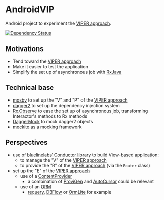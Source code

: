 # AndroidVIP

Android project to experiment the [VIPER approach](https://www.objc.io/issues/13-architecture/viper/).

[![Dependency Status](https://www.versioneye.com/user/projects/58fe705d6ac171431cf950fc/badge.svg?style=flat-square)](https://www.versioneye.com/user/projects/58fe705d6ac171431cf950fc)

## Motivations

- Tend toward the [VIPER approach](https://www.objc.io/issues/13-architecture/viper/)
- Make it easier to test the application
- Simplify the set up of asynchronous job with [RxJava](https://github.com/ReactiveX/RxJava)

## Technical base

- [mosby](https://github.com/sockeqwe/mosby) to set up the "V" and "P" of  the [VIPER approach](https://www.objc.io/issues/13-architecture/viper/)
- [dagger2](https://google.github.io/dagger/) to set up the dependency injection system
- [Rx.Observe](https://github.com/florent37/Rx.Observe) to ease the set up of asynchronous job, transforming Interactor's methods to Rx methods 
- [DaggerMock](https://github.com/fabioCollini/DaggerMock) to mock dagger2 objects
- [mockito](http://site.mockito.org/) as a mocking framework

## Perspectives

- use of [bluelinelabs' Conductor library](https://github.com/bluelinelabs/Conductor) to build View-based application:
    - to manage the "V" of the [VIPER approach](https://www.objc.io/issues/13-architecture/viper/)
    - to provide the "R" of the [VIPER approach](https://www.objc.io/issues/13-architecture/viper/) (via the `Router` class)
- set up the "E" of the  [VIPER approach](https://www.objc.io/issues/13-architecture/viper/) 
    - use of a [ContentProvider](https://developer.android.com/reference/android/content/ContentProvider.html)
        - a combination of [ProviGen](https://github.com/TimotheeJeannin/ProviGen) and [AutoCursor](https://github.com/yongjhih/AutoCursor) could be relevant
    - use of an [ORM](https://android-arsenal.com/tag/69)
        - [requery](https://github.com/requery/requery), [DBFlow](https://github.com/Raizlabs/DBFlow) or [OrmLite](https://github.com/j256/ormlite-android) for example
